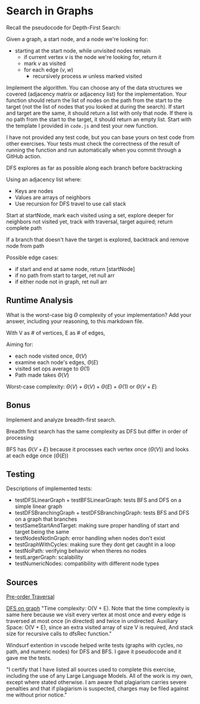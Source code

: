 # Search in Graphs

Recall the pseudocode for Depth-First Search: 

Given a graph, a start node, and a node we're looking for:
- starting at the start node, while unvisited nodes remain
    - if current vertex $v$ is the node we're looking for, return it
    - mark $v$ as visited
    - for each edge $(v,w)$
        - recursively process $w$ unless marked visited

Implement the algorithm. You can choose any of the data structures we covered
(adjacency matrix or adjacency list) for the implementation. Your function
should return the list of nodes on the path from the start to the target (not
the list of nodes that you looked at during the search). If start and target are
the same, it should return a list with only that node. If there is no path from
the start to the target, it should return an empty list. Start with the template
I provided in `code.js` and test your new function.

I have not provided any test code, but you can base yours on test code from
other exercises. Your tests must check the correctness of the result of running
the function and run automatically when you commit through a GitHub action.

DFS explores as far as possible along each branch before backtracking

Using an adjacency list where:
- Keys are nodes
- Values are arrays of neighbors
- Use recursion for DFS travel to use call stack

Start at startNode, mark each visited using a set, explore deeper for neighbors 
not visited yet, track with traversal, target aquired; return complete path

If a branch that doesn't have the target is explored, backtrack and remove node 
from path

Possible edge cases:
- if start and end at same node, return [startNode]
- if no path from start to target, ret null arr
- if either node not in graph, ret null arr

## Runtime Analysis

What is the worst-case big $\Theta$ complexity of your implementation? Add your
answer, including your reasoning, to this markdown file.

With V as # of vertices, E as # of edges,

Aiming for:
+ each node visited once, $\Theta(V)$
+ examine each node's edges, $\Theta(E)$
+ visited set ops average to $\Theta(1)$
+ Path made takes $\Theta(V)$

Worst-case complexity: $\Theta(V) + \Theta(V) + \Theta(E) + \Theta(1)$ or $\Theta(V + E)$

## Bonus

Implement and analyze breadth-first search.

Breadth first search has the same complexity as DFS but differ in order of processing

BFS has $\Theta(V + E)$ because it processes each vertex once ($\Theta(V)$) and looks at each edge once ($\Theta(E)$)

## Testing

Descriptions of implemented tests:

- testDFSLinearGraph + testBFSLinearGraph: tests BFS and DFS on a simple linear graph
- testDFSBranchingGraph + testDFSBranchingGraph: tests BFS and DFS on a graph that branches
- testSameStartAndTarget: making sure proper handling of start and target being the same
- testNodesNotInGraph: error handling when nodes don't exist
- testGraphWithCycles: making sure they dont get caught in a loop
- testNoPath: verifying behavior when theres no nodes
- testLargerGraph: scalability
- testNumericNodes: compatibility with different node types

## Sources

[Pre-order Traversal](https://www.geeksforgeeks.org/preorder-traversal-of-binary-tree/)

[DFS on graph](https://www.geeksforgeeks.org/depth-first-search-or-dfs-for-a-graph/) "Time complexity: O(V + E). Note that the time complexity is same here because we visit every vertex at most once and every edge is traversed at most once (in directed) and twice in undirected.
Auxiliary Space: O(V + E), since an extra visited array of size V is required, And stack size for recursive calls to dfsRec function."

Windsurf extention in vscode helped write tests (graphs with cycles, no path, and numeric nodes) for DFS and BFS. I gave it pseudocode and it gave me the tests.

"I certify that I have listed all sources used to complete this exercise, including the use of any Large Language Models. All of the work is my own, except where stated otherwise. I am aware that plagiarism carries severe penalties and that if plagiarism is suspected, charges may be filed against me without prior notice." 
